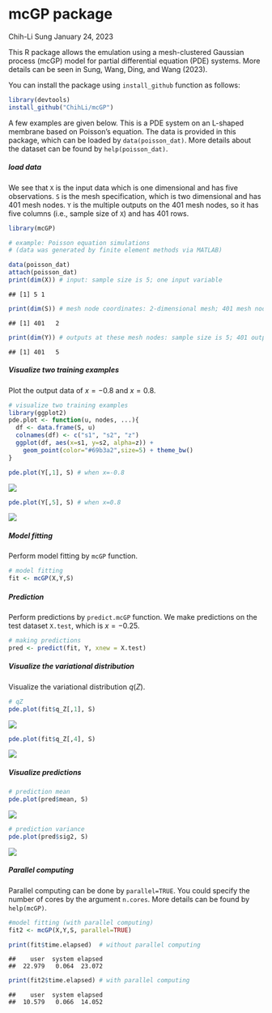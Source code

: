 mcGP package
================
Chih-Li Sung
January 24, 2023

This R package allows the emulation using a mesh-clustered Gaussian
process (mcGP) model for partial differential equation (PDE) systems.
More details can be seen in Sung, Wang, Ding, and Wang (2023).

You can install the package using `install_github` function as follows:

``` r
library(devtools)
install_github("ChihLi/mcGP")
```

A few examples are given below. This is a PDE system on an L-shaped
membrane based on Poisson’s equation. The data is provided in this
package, which can be loaded by `data(poisson_dat)`. More details about
the dataset can be found by `help(poisson_dat)`.

##### load data

We see that `X` is the input data which is one dimensional and has five
observations. `S` is the mesh specification, which is two dimensional
and has 401 mesh nodes. `Y` is the multiple outputs on the 401 mesh
nodes, so it has five columns (i.e., sample size of `X`) and has 401
rows.

``` r
library(mcGP)

# example: Poisson equation simulations 
# (data was generated by finite element methods via MATLAB)

data(poisson_dat)   
attach(poisson_dat)
print(dim(X)) # input: sample size is 5; one input variable
```

    ## [1] 5 1

``` r
print(dim(S)) # mesh node coordinates: 2-dimensional mesh; 401 mesh nodes
```

    ## [1] 401   2

``` r
print(dim(Y)) # outputs at these mesh nodes: sample size is 5; 401 outputs at mesh nodes
```

    ## [1] 401   5

##### Visualize two training examples

Plot the output data of $x=-0.8$ and $x=0.8$.

``` r
# visualize two training examples
library(ggplot2)
pde.plot <- function(u, nodes, ...){
  df <- data.frame(S, u)
  colnames(df) <- c("s1", "s2", "z")
  ggplot(df, aes(x=s1, y=s2, alpha=z)) + 
    geom_point(color="#69b3a2",size=5) + theme_bw()
}

pde.plot(Y[,1], S) # when x=-0.8
```

<img src="README_files/figure-gfm/unnamed-chunk-3-1.png" style="display: block; margin: auto;" />

``` r
pde.plot(Y[,5], S) # when x=0.8
```

<img src="README_files/figure-gfm/unnamed-chunk-3-2.png" style="display: block; margin: auto;" />

##### Model fitting

Perform model fitting by `mcGP` function.

``` r
# model fitting
fit <- mcGP(X,Y,S)
```

##### Prediction

Perform predictions by `predict.mcGP` function. We make predictions on
the test dataset `X.test`, which is $x=-0.25$.

``` r
# making predictions
pred <- predict(fit, Y, xnew = X.test)
```

##### Visualize the variational distribution

Visualize the variational distribution $q(Z)$.

``` r
# qZ
pde.plot(fit$q_Z[,1], S)
```

<img src="README_files/figure-gfm/unnamed-chunk-6-1.png" style="display: block; margin: auto;" />

``` r
pde.plot(fit$q_Z[,4], S)
```

<img src="README_files/figure-gfm/unnamed-chunk-6-2.png" style="display: block; margin: auto;" />

##### Visualize predictions

``` r
# prediction mean
pde.plot(pred$mean, S)
```

<img src="README_files/figure-gfm/unnamed-chunk-7-1.png" style="display: block; margin: auto;" />

``` r
# prediction variance
pde.plot(pred$sig2, S)
```

<img src="README_files/figure-gfm/unnamed-chunk-7-2.png" style="display: block; margin: auto;" />

##### Parallel computing

Parallel computing can be done by `parallel=TRUE`. You could specify the
number of cores by the argument `n.cores`. More details can be found by
`help(mcGP)`.

``` r
#model fitting (with parallel computing)
fit2 <- mcGP(X,Y,S, parallel=TRUE)
```

``` r
print(fit$time.elapsed)  # without parallel computing
```

    ##    user  system elapsed 
    ##  22.979   0.064  23.072

``` r
print(fit2$time.elapsed) # with parallel computing
```

    ##    user  system elapsed 
    ##  10.579   0.066  14.052
